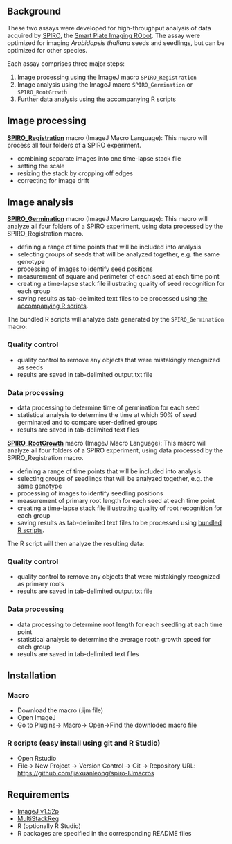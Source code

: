 ## Background

These two assays were developed for high-throughput analysis of data acquired by [SPIRO](https://www.alyonaminina.org/spiro), the [Smart Plate Imaging RObot](https://github.com/jonasoh/spiro). The assay were optimized for imaging <i>Arabidopsis thaliana</i> seeds and seedlings, but can be optimized for other species. 

Each assay comprises three major steps:
1. Image processing using the ImageJ macro `SPIRO_Registration`
2. Image analysis using the ImageJ macro `SPIRO_Germination` or `SPIRO_RootGrowth`
3. Further data analysis using the accompanying R scripts

## Image processing

[**SPIRO_Registration**](https://github.com/jiaxuanleong/spiro-IJmacros/blob/master/SPIRO_Registration) macro (ImageJ Macro Language):
This macro will process all four folders of a SPIRO experiment.

- combining separate images into one time-lapse stack file
- setting the scale
- resizing the stack by cropping off edges
- correcting for image drift

## Image analysis

[**SPIRO_Germination**](https://github.com/jiaxuanleong/spiro-IJmacros/blob/master/SPIRO_Germination) macro (ImageJ Macro Language):
This macro will analyze all four folders of a SPIRO experiment, using data processed by the SPIRO_Registration macro.

- defining a range of time points that will be included into analysis
- selecting groups of seeds that will be analyzed together, e.g. the same genotype
- processing of images to identify seed positions 
- measurement of square and perimeter of each seed at each time point
- creating a time-lapse stack file illustrating quality of seed recognition for each group
- saving results as tab-delimited text files to be processed using [the accompanying R scripts](https://github.com/jiaxuanleong/spiro-IJmacros/tree/master/germination).

The bundled R scripts will analyze data generated by the `SPIRO_Germination` macro:

### Quality control
- quality control to remove any objects that were mistakingly recognized as seeds
- results are saved in tab-delimited output.txt file

### Data processing
- data processing to determine time of germination for each seed
- statistical analysis to determine the time at which 50% of seed germinated and to compare user-defined groups
- results are saved in tab-delimited text files

[**SPIRO_RootGrowth**](https://github.com/jiaxuanleong/spiro-IJmacros/blob/master/SPIRO_RootGrowth) macro (ImageJ Macro Language):
This macro will analyze all four folders of a SPIRO experiment, using data processed by the SPIRO_Registration macro.

- defining a range of time points that will be included into analysis
- selecting groups of seedlings that will be analyzed together, e.g. the same genotype
- processing of images to identify seedling positions 
- measurement of primary root length for each seed at each time point
- creating a time-lapse stack file illustrating quality of root recognition for each group
- saving results as tab-delimited text files to be processed using [bundled R scripts](https://github.com/jiaxuanleong/spiro-IJmacros/tree/master/rootgrowth).

The R script will then analyze the resulting data:

### Quality control
- quality control to remove any objects that were mistakingly recognized as primary roots
- results are saved in tab-delimited output.txt file

### Data processing
- data processing to determine root length for each seedling at each time point
- statistical analysis to determine the average rooth growth speed for each group
- results are saved in tab-delimited text files

## Installation

### Macro
- Download the macro (.ijm file)
- Open ImageJ
- Go to Plugins-> Macro-> Open->Find the downloded macro file

### R scripts (easy install using git and R Studio)
- Open Rstudio
- File-> New Project -> Version Control -> Git -> Repository URL: https://github.com/jiaxuanleong/spiro-IJmacros 

## Requirements

- [ImageJ v1.52p](https://imagej.net/Fiji/Downloads)
- [MultiStackReg](http://bradbusse.net/sciencedownloads.html)
- R (optionally R Studio)
- R packages are specified in the corresponding README files
